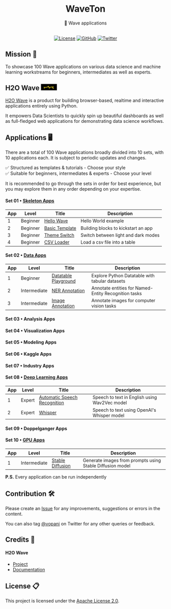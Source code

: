 <div align='center'>

<h1>WaveTon</h1>
💯 Wave applications

<br>
<br>

[![License](https://img.shields.io/badge/license-Apache%202.0-blue.svg?logo=apache)](https://github.com/vopani/waveton/blob/master/LICENSE)
[![GitHub](https://img.shields.io/github/stars/vopani/waveton?color=yellowgreen&logo=github)](https://img.shields.io/github/stars/vopani/waveton?color=yellowgreen&logo=github)
[![Twitter](https://img.shields.io/twitter/follow/vopani)](https://twitter.com/vopani)

</div>

## Mission 🚀
To showcase 100 Wave applications on various data science and machine learning workstreams for beginners, intermediates as well as experts.

<h2>H2O Wave <img src="https://raw.githubusercontent.com/h2oai/wave/master/assets/brand/wave-type-black.png" width="50px"></img></h2>

[H2O Wave](https://github.com/h2oai/wave) is a product for building browser-based, realtime and interactive applications entirely using Python.

It empowers Data Scientists to quickly spin up beautiful dashboards as well as full-fledged web applications for demonstrating data science workflows.

## Applications 🖥️
There are a total of 100 Wave applications broadly divided into 10 sets, with 10 applications each. It is subject to periodic updates and changes.

✅ Structured as templates & tutorials - Choose your style   
✅ Suitable for beginners, intermediates & experts - Choose your level   

It is recommended to go through the sets in order for best experience, but you may explore them in any order depending on your expertise.

#### Set 01 • [Skeleton Apps](https://github.com/vopani/waveton/tree/main/apps/skeleton_apps)
| App | Level        | Title                                                                                           | Description                         |
|-----|--------------|-------------------------------------------------------------------------------------------------|-------------------------------------|
| 1   | Beginner     | [Hello Wave](https://github.com/vopani/waveton/tree/main/apps/skeleton_apps/hello_wave)         | Hello World example                 |
| 2   | Beginner     | [Basic Template](https://github.com/vopani/waveton/tree/main/apps/skeleton_apps/basic_template) | Building blocks to kickstart an app |
| 3   | Beginner     | [Theme Switch](https://github.com/vopani/waveton/tree/main/apps/skeleton_apps/theme_switch)     | Switch between light and dark modes |
| 4   | Beginner     | [CSV Loader](https://github.com/vopani/waveton/tree/main/apps/skeleton_apps/csv_loader)         | Load a csv file into a table        |


#### Set 02 • [Data Apps](https://github.com/vopani/waveton/tree/main/apps/data_apps)
| App | Level        | Title                                                                                                   | Description                                          |
|-----|--------------|---------------------------------------------------------------------------------------------------------|------------------------------------------------------|
| 1   | Beginner     | [Datatable Playground](https://github.com/vopani/waveton/tree/main/apps/data_apps/datatable_playground) | Explore Python Datatable with tabular datasets       |
| 2   | Intermediate | [NER Annotation](https://github.com/vopani/waveton/tree/main/apps/data_apps/ner_annotation)             | Annotate entities for Named-Entity Recognition tasks |
| 3   | Intermediate | [Image Annotation](https://github.com/vopani/waveton/tree/main/apps/data_apps/image_annotation)         | Annotate images for computer vision tasks            |

#### Set 03 • Analysis Apps

#### Set 04 • Visualization Apps

#### Set 05 • Modeling Apps

#### Set 06 • Kaggle Apps

#### Set 07 • Industry Apps

#### Set 08 • [Deep Learning Apps](https://github.com/vopani/waveton/tree/main/apps/deeplearning_apps)
| App | Level        | Title                                                                                                                           | Description                                   |
|-----|--------------|---------------------------------------------------------------------------------------------------------------------------------|-----------------------------------------------|
| 1   | Expert       | [Automatic Speech Recognition](https://github.com/vopani/waveton/tree/main/apps/deeplearning_apps/automatic_speech_recognition) | Speech to text in English using Wav2Vec model |
| 2   | Expert       | [Whisper](https://github.com/vopani/waveton/tree/main/apps/deeplearning_apps/whisper)                                           | Speech to text using OpenAI's Whisper model   |

#### Set 09 • Doppelganger Apps

#### Set 10 • [GPU Apps](https://github.com/vopani/waveton/tree/main/apps/gpu_apps)
| App | Level        | Title                                                                                          | Description                                               |
|-----|--------------|------------------------------------------------------------------------------------------------|-----------------------------------------------------------|
| 1   | Intermediate | [Stable Diffusion](https://github.com/vopani/waveton/tree/main/apps/gpu_apps/stable_diffusion) | Generate images from prompts using Stable Diffusion model |

**P.S.** Every application can be run independently

## Contribution 🛠️
Please create an [Issue](https://github.com/vopani/waveton/issues) for any improvements, suggestions or errors in the content.

You can also tag [@vopani](https://twitter.com/vopani) on Twitter for any other queries or feedback.

## Credits 🙏

#### H2O Wave

* [Project](https://github.com/h2oai/wave)
* [Documentation](https://wave.h2o.ai)

## License 📋
This project is licensed under the [Apache License 2.0](https://github.com/vopani/jaxton/blob/master/LICENSE).
